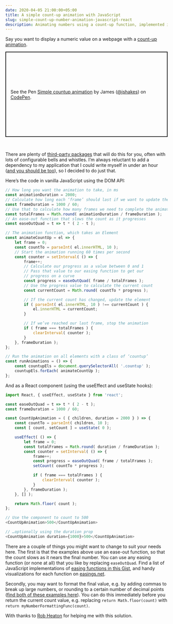 ```yaml
---
date: 2020-04-05 21:00:00+05:00
title: A simple count-up animation with JavaScript
slug: simple-count-up-number-animation-javascript-react
description: Animating numbers using a count-up function, implemented in vanilla JavaScript and React
---
```

Say you want to display a numeric value on a webpage with a [count-up animation](https://codepen.io/jshakes/pen/KKpjdYv).

<p class="codepen" data-height="265" data-theme-id="light" data-default-tab="js,result" data-user="jshakes" data-slug-hash="KKpjdYv" style="height: 265px; box-sizing: border-box; display: flex; align-items: center; justify-content: center; border: 2px solid; margin: 1em 0; padding: 1em;" data-pen-title="Simple countup animation">
  <span>See the Pen <a href="https://codepen.io/jshakes/pen/KKpjdYv">
  Simple countup animation</a> by James (<a href="https://codepen.io/jshakes">@jshakes</a>)
  on <a href="https://codepen.io">CodePen</a>.</span>
</p>
<br>

There are plenty of [third-party packages](https://www.npmjs.com/package/react-countup) that will do this for you, often with lots of configurable bells and whistles. I’m always reluctant to add a dependency to my application that I could write myself in under an hour ([and you should be too](https://www.theregister.co.uk/2016/03/23/npm_left_pad_chaos/)), so I decided to do just that.

Here’s the code in vanilla JavaScript using the DOM API:

```javascript
// How long you want the animation to take, in ms
const animationDuration = 2000;
// Calculate how long each ‘frame’ should last if we want to update the animation 60 times per second
const frameDuration = 1000 / 60;
// Use that to calculate how many frames we need to complete the animation
const totalFrames = Math.round( animationDuration / frameDuration );
// An ease-out function that slows the count as it progresses
const easeOutQuad = t => t * ( 2 - t );

// The animation function, which takes an Element
const animateCountUp = el => {
	let frame = 0;
	const countTo = parseInt( el.innerHTML, 10 );
	// Start the animation running 60 times per second
	const counter = setInterval( () => {
		frame++;
		// Calculate our progress as a value between 0 and 1
		// Pass that value to our easing function to get our
		// progress on a curve
		const progress = easeOutQuad( frame / totalFrames );
		// Use the progress value to calculate the current count
		const currentCount = Math.round( countTo * progress );

		// If the current count has changed, update the element
		if ( parseInt( el.innerHTML, 10 ) !== currentCount ) {
			el.innerHTML = currentCount;
		}

		// If we’ve reached our last frame, stop the animation
		if ( frame === totalFrames ) {
			clearInterval( counter );
		}
	}, frameDuration );
};

// Run the animation on all elements with a class of ‘countup’
const runAnimations = () => {
	const countupEls = document.querySelectorAll( '.countup' );
	countupEls.forEach( animateCountUp );
};

```

And as a React component (using the useEffect and useState hooks):

```javascript
import React, { useEffect, useState } from 'react';

const easeOutQuad = t => t * ( 2 - t );
const frameDuration = 1000 / 60;

const CountUpAnimation = ( { children, duration = 2000 } ) => {
	const countTo = parseInt( children, 10 );
	const [ count, setCount ] = useState( 0 );

	useEffect( () => {
		let frame = 0;
		const totalFrames = Math.round( duration / frameDuration );
		const counter = setInterval( () => {
			frame++;
			const progress = easeOutQuad( frame / totalFrames );
			setCount( countTo * progress );

			if ( frame === totalFrames ) {
				clearInterval( counter );
			}
		}, frameDuration );
	}, [] );

	return Math.floor( count );
};

// Use the component to count to 500
<CountUpAnimation>500</CountUpAnimation>

// …optionally using the duration prop
<CountUpAnimation duration={1000}>500</CountUpAnimation>
```

There are a couple of things you might want to change to suit your needs here. The first is that the examples above use an ease-out function, so that the count slows as it nears the final number. You can use any easing function (or none at all) that you like by replacing `easeOutQuad`.  Find a list of JavaScript implementations of [easing functions in this Gist](https://gist.github.com/gre/1650294), and handy visualizations for each function on [easings.net](https://easings.net).

Secondly, you may want to format the final value, e.g. by adding commas to break up large numbers, or rounding to a certain number of decimal points ([find both of these examples here](https://blog.abelotech.com/posts/number-currency-formatting-javascript/)). You can do this immediately before you return the current count value, e.g. replacing `return Math.floor(count)` with  `return myNumberFormattingFunc(count)`.

With thanks to [Rob Heaton](https://robertheaton.com/) for helping me with this solution.
